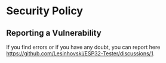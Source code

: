 # Security Policy

## Reporting a Vulnerability

If you find errors or if you have any doubt, you can report here https://github.com/Lesinhovski/ESP32-Tester/discussions/1.
